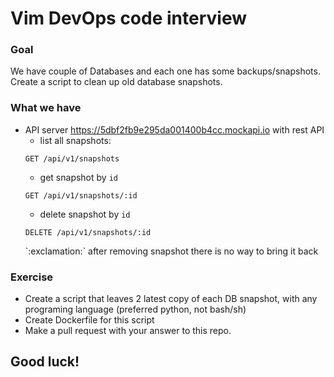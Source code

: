 # Vim DevOps code interview

### Goal
We have couple of Databases and each one has some backups/snapshots.  
Create a script to clean up old database snapshots. 


### What we have
- API server https://5dbf2fb9e295da001400b4cc.mockapi.io with rest API
    - list all snapshots:
    ```
    GET /api/v1/snapshots
    ```
   - get snapshot by `id`
    ```
    GET /api/v1/snapshots/:id
    ```
    - delete snapshot by `id`
    ```
    DELETE /api/v1/snapshots/:id
    ```
    <aside class="warning">
    `:exclamation:` after removing snapshot there is no way to bring it back
    </aside>

### Exercise
- Create a script that leaves 2 latest copy of each DB snapshot, with any programing language (preferred python, not bash/sh)
- Create Dockerfile for this script 
- Make a pull request with your answer to this repo.


## Good luck!